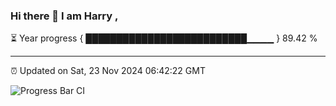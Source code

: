 ### Hi there 👋 I am Harry , 

⏳ Year progress { ██████████████████████████▁▁▁▁ } 89.42 %

---

⏰ Updated on Sat, 23 Nov 2024 06:42:22 GMT

![Progress Bar CI](https://github.com/duykhang68/duykhang68/workflows/Progress%20Bar%20CI/badge.svg)
